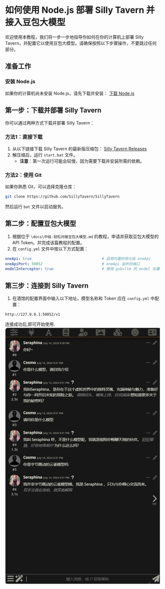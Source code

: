# 如何使用 Node.js 部署 Silly Tavern 并接入豆包大模型

欢迎使用本教程，我们将一步一步地指导你如何在你的计算机上部署 Silly Tavern，并配置它以使用豆包大模型。请确保按照以下步骤操作，不要跳过任何部分。

## 准备工作

### 安装 Node.js
如果你的计算机尚未安装 Node.js，请先下载并安装：
[下载 Node.js](https://nodejs.org/zh-cn)

## 第一步：下载并部署 Silly Tavern

你可以通过两种方式下载并部署 Silly Tavern：

### 方法1：直接下载

1. 从以下链接下载 Silly Tavern 的最新版压缩包：
   [Silly Tavern Releases](https://github.com/SillyTavern/SillyTavern/releases)
2. 解压缩后，运行 `start.bat` 文件。
   - **注意**：第一次运行可能会较慢，因为需要下载并安装所需的依赖。

### 方法2：使用 Git

如果你熟悉 Git，可以选择克隆仓库：
```bash
git clone https://github.com/SillyTavern/SillyTavern
```
然后运行 `bat` 文件以启动服务。

## 第二步：配置豆包大模型

1. 根据位于 `\docs\中级-轻松对接豆包大模型.md` 的教程，申请并获取豆包大模型的 API Token。并完成该篇教程的配置。
2. 在 `config.yml` 文件中按以下方式配置：

```yaml
oneApi: true                                # 启用内置的简化版 oneApi
oneApiPort: 50052                           # oneApi 监听的端口
modelInterceptor: true                      # 使用 gsk=llm 的 model 名覆盖 oneApi 配置
```

## 第三步：连接到 Silly Tavern

1. 在酒馆的配置界面中输入以下地址，模型名称和 Token 应在 `config.yml` 中配置：

```
http://127.0.0.1:50052/v1
```

连接成功后,即可开始使用.
![](/pic/7.png)